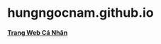 # hungngocnam.github.io
#### [Trang Web Cá Nhân](https://hungngocnam.github.io/HTML/danhmucsach.html)
